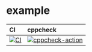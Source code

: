 # example

| CI | cppcheck |
|:---|:---------|
| [![CI](https://github.com/PrabhatRoshan/example/actions/workflows/main.yml/badge.svg)](https://github.com/PrabhatRoshan/example/actions/workflows/main.yml)| [![cppcheck-action](https://github.com/PrabhatRoshan/example/actions/workflows/cppcheck.yml/badge.svg)](https://github.com/PrabhatRoshan/example/actions/workflows/cppcheck.yml)| [![C/C++ CI](https://github.com/PrabhatRoshan/example/actions/workflows/c-build.yml/badge.svg)](https://github.com/PrabhatRoshan/example/actions/workflows/c-build.yml) |
